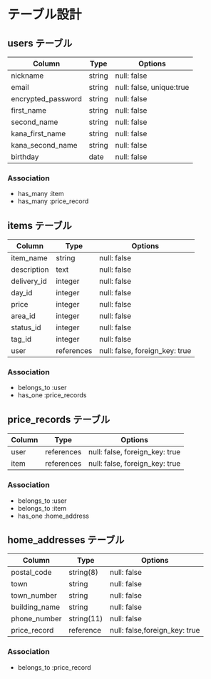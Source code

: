 # テーブル設計

## users テーブル

| Column             | Type    | Options                        |
| ------------------ | ------- | ------------------------------ |
| nickname           | string  | null: false                    |
| email              | string  | null: false, unique:true       |
| encrypted_password | string  | null: false                    |
| first_name         | string  | null: false                    |
| second_name        | string  | null: false                    |
| kana_first_name    | string  | null: false                    |
| kana_second_name   | string  | null: false                    |
| birthday           | date    | null: false                    |


### Association
- has_many :item
- has_many :price_record


## items テーブル

| Column          | Type       | Options                       |
| --------------- | ---------- | ----------------------------- |
| item_name       | string     | null: false                   |
| description     | text       | null: false                   |
| delivery_id     | integer    | null: false                   |
| day_id          | integer    | null: false                   |
| price           | integer    | null: false                   |
| area_id         | integer    | null: false                   |
| status_id       | integer    | null: false                   |
| tag_id          | integer    | null: false                   |
| user            | references | null: false, foreign_key: true|

### Association
- belongs_to :user
- has_one :price_records


## price_records テーブル

| Column        | Type       | Options                        |
| ------------- | ---------- | ------------------------------ |
| user          | references | null: false, foreign_key: true |
| item          | references | null: false, foreign_key: true |

### Association
- belongs_to :user
- belongs_to :item
- has_one :home_address


## home_addresses テーブル

| Column        | Type       | Options                       |
| ------------- | ---------- | ----------------------------- |
| postal_code   | string(8)  | null: false                   |
| town          | string     | null: false                   |
| town_number   | string     | null: false                   |
| building_name | string     | null: false                   |
| phone_number  | string(11) | null: false                   |
| price_record  | reference  | null: false,foreign_key: true |

### Association
- belongs_to :price_record

